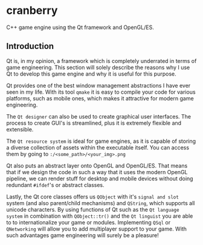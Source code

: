 # cranberry
C++ game engine using the Qt framework and OpenGL/ES.

## Introduction
Qt is, in my opinion, a framework which is completely underrated in terms of game engineering. This section will
solely describe the reasons why I use Qt to develop this game engine and why it is useful for this purpose.

Qt provides one of the best window management abstractions I have ever seen in my life. With its tool `qmake` it
is easy to compile your code for various platforms, such as mobile ones, which makes it attractive for modern game engineering.

The `Qt designer` can also be used to create graphical user interfaces. The process to create GUI's is streamlined, plus it is extremely flexible and extensible.

The `Qt resource system` is ideal for game engines, as it is capable of storing a diverse collection of assets within the executable
itself. You can access them by going to `:/<some_path>/<your_img>.png` 

Qt also puts an abstract layer onto OpenGL and OpenGL/ES. That means that if we design the code in such a way that
it uses the modern OpenGL pipeline, we can render stuff for desktop and mobile devices without doing redundant `#ifdef`'s or abstract
classes.

Lastly, the Qt core classes offers us `QObject` with it's `signal and slot` system (and also parent/child mechanisms) and `QString`,
which supports all unicode characters. By using functions of Qt such as the `Qt language system` in combination with `QObject::tr()`
and the `Qt linguist` you are able to to internationalize your game or modules. Implementing `QSql` or `QNetworking` will allow you to 
add multiplayer support to your game. With such advantages game engineering will surely be a pleasure!

